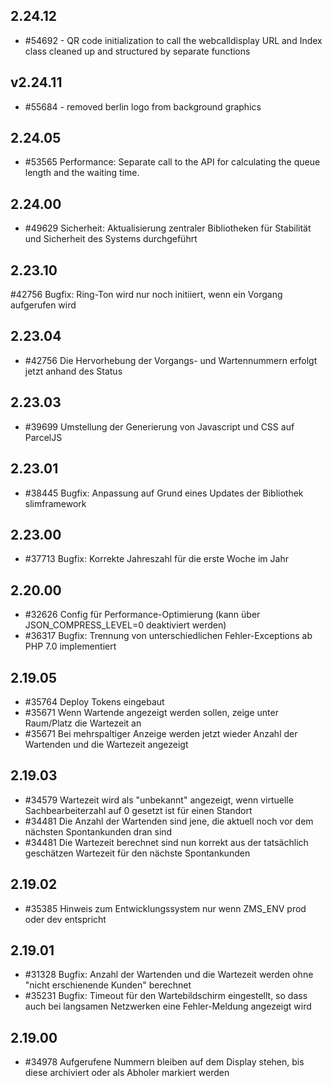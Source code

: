 ## 2.24.12

* #54692 - QR code initialization to call the webcalldisplay URL and Index class cleaned up and structured by separate functions
## v2.24.11

* #55684 - removed berlin logo from background graphics

## 2.24.05

* #53565 Performance: Separate call to the API for calculating the queue length and the waiting time. 

## 2.24.00

* #49629 Sicherheit: Aktualisierung zentraler Bibliotheken für Stabilität und Sicherheit des Systems durchgeführt

## 2.23.10

#42756 Bugfix: Ring-Ton wird nur noch initiiert, wenn ein Vorgang aufgerufen wird

## 2.23.04

* #42756 Die Hervorhebung der Vorgangs- und Wartennummern erfolgt jetzt anhand des Status

## 2.23.03

* #39699 Umstellung der Generierung von Javascript und CSS auf ParcelJS

## 2.23.01

* #38445 Bugfix: Anpassung auf Grund eines Updates der Bibliothek slimframework

## 2.23.00

* #37713 Bugfix: Korrekte Jahreszahl für die erste Woche im Jahr

## 2.20.00

* #32626 Config für Performance-Optimierung (kann über JSON_COMPRESS_LEVEL=0 deaktiviert werden)
* #36317 Bugfix: Trennung von unterschiedlichen Fehler-Exceptions ab PHP 7.0 implementiert

## 2.19.05

* #35764 Deploy Tokens eingebaut
* #35671 Wenn Wartende angezeigt werden sollen, zeige unter Raum/Platz die Wartezeit an
* #35671 Bei mehrspaltiger Anzeige werden jetzt wieder Anzahl der Wartenden und die Wartezeit angezeigt

## 2.19.03

* #34579 Wartezeit wird als "unbekannt" angezeigt, wenn virtuelle Sachbearbeiterzahl auf 0 gesetzt ist für einen Standort
* #34481 Die Anzahl der Wartenden sind jene, die aktuell noch vor dem nächsten Spontankunden dran sind
* #34481 Die Wartezeit berechnet sind nun korrekt aus der tatsächlich geschätzen Wartezeit für den nächste Spontankunden

## 2.19.02

* #35385 Hinweis zum Entwicklungssystem nur wenn ZMS_ENV prod oder dev entspricht

## 2.19.01

* #31328 Bugfix: Anzahl der Wartenden und die Wartezeit werden ohne "nicht erschienende Kunden" berechnet
* #35231 Bugfix: Timeout für den Wartebildschirm eingestellt, so dass auch bei langsamen Netzwerken eine Fehler-Meldung angezeigt wird 

## 2.19.00

* #34978 Aufgerufene Nummern bleiben auf dem Display stehen, bis diese archiviert oder als Abholer markiert werden
